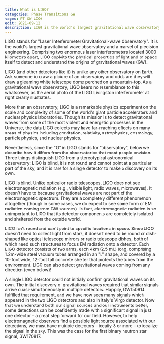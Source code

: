 ```yaml
---
title: What is LIGO?
categories: Phase Transitions GW
tages: PT GW LIGO
edit: 2021-09-12
description: LIGO is the world's largest gravitational wave observatory. 
---
```


LIGO stands for "Laser Interferometer Gravitational-wave Observatory". It is the world's largest gravitational wave observatory and a marvel of precision engineering. Comprising two enormous laser interferometers located 3000 kilometers apart, LIGO exploits the physical properties of light and of space itself to detect and understand the origins of gravitational waves (GW).

LIGO (and other detectors like it) is unlike any other observatory on Earth. Ask someone to draw a picture of an observatory and odds are they will draw a gleaming white telescope dome perched on a mountain-top. As a gravitational wave observatory, LIGO bears no resemblance to this whatsoever, as the aerial photo of the LIGO Livingston interferometer at right clearly illustrates.

More than an observatory, LIGO is a remarkable physics experiment on the scale and complexity of some of the world's giant particle accelerators and nuclear physics laboratories. Though its mission is to detect gravitational waves from some of the most violent and energetic processes in the Universe, the data LIGO collects may have far-reaching effects on many areas of physics including gravitation, relativity, astrophysics, cosmology, particle physics, and nuclear physics.

Nevertheless, since the "O" in LIGO stands for "observatory", below we describe how it differs from the observatories that most people envision. Three things distinguish LIGO from a stereotypical astronomical observatory: LIGO is blind, it is not round and cannot point at a particular part of the sky, and it is rare for a single detector to make a discovery on its own.

LIGO is blind. Unlike optical or radio telescopes, LIGO does not see electromagnetic radiation (e.g., visible light, radio waves, microwaves). It doesn't have to because gravitational waves are not part of the electromagnetic spectrum. They are a completely different phenomenon altogether (though in some cases, we do expect to see some form of EM radiation coming from GW sources). In fact, electromagnetic radiation is so unimportant to LIGO that its detector components are completely isolated and sheltered from the outside world.

LIGO isn't round and can't point to specific locations in space. Since LIGO doesn’t need to collect light from stars, it doesn't need to be round or dish-shaped like optical telescope mirrors or radio telescope dishes, both of which need such structures to focus EM radiation onto a detector. Each LIGO detector consists of two arms, each 4km (2.5 mi.) long, comprising 1.2m-wide steel vacuum tubes arranged in an "L" shape, and covered by a 10-foot wide, 12-foot tall concrete shelter that protects the tubes from the environment. LIGO can also detect gravitational waves coming from any direction (even below)!

A single LIGO detector could not initially confirm gravitational waves on its own. The initial discovery of gravitational waves required that similar signals arrive quasi-simultaneously in multiple detectors. Happily, GW150914 fulfilled that requirement, and we have now seen many signals which appeared in the two LIGO detectors and also in Italy's Virgo detector. Now that we understand both our signal sources and our instruments better, some detections can be confidently made with a significant signal in just one detector – a great step forward for our field. However, to help electromagnetic observers find a possible light source associated with our detections, we must have multiple detectors – ideally 3 or more – to localize the signal in the sky. This was the case for the first binary neutron star signal, GW170817.

